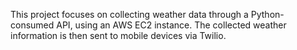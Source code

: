 This project focuses on collecting weather data through a Python-consumed API, using an AWS EC2 instance. The collected weather information is then sent to mobile devices via Twilio.
